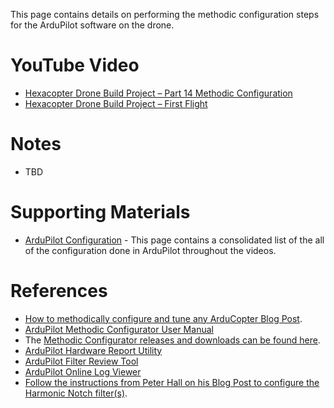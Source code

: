 This page contains details on performing the methodic configuration steps for the ArduPilot software on the drone.

# YouTube Video
- [Hexacopter Drone Build Project – Part 14 Methodic Configuration](https://youtu.be/XXX)
- [Hexacopter Drone Build Project – First Flight](https://www.youtube.com/watch?v=HhvRLNxARRs)

# Notes
- TBD

# Supporting Materials
- [ArduPilot Configuration](../ArduPilot-Config/ArduPilot-Config.md) - This page contains a consolidated list of the all of the configuration done in ArduPilot throughout the videos.

# References 
- [How to methodically configure and tune any ArduCopter Blog Post](https://discuss.ardupilot.org/t/how-to-methodically-configure-and-tune-any-arducopter/110842).
- [ArduPilot Methodic Configurator User Manual](https://github.com/ArduPilot/MethodicConfigurator/blob/master/USERMANUAL.md)
- The [Methodic Configurator releases and downloads can be found here](https://github.com/ArduPilot/MethodicConfigurator/releases).
- [ArduPilot Hardware Report Utility](https://firmware.ardupilot.org/Tools/WebTools/HardwareReport/)
- [ArduPilot Filter Review Tool](https://firmware.ardupilot.org/Tools/WebTools/FilterReview/)
- [ArduPilot Online Log Viewer](https://plotbeta.ardupilot.org/)
- [Follow the instructions from Peter Hall on his Blog Post to configure the Harmonic Notch filter(s)](https://discuss.ardupilot.org/t/new-fft-filter-setup-and-review-web-tool/102572).